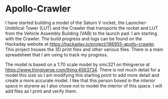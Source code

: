 # Apollo-Crawler

I have started building a model of the Saturn V rocket, the Launcher-Umbilical Tower (LUT) and the Crawler that transports the rocket and LUT from the Vehicle Assembly Building (VAB) to the launch pad.  I am starting with the Crawler.  The build progress and logs can be found on the Hackaday website at https://hackaday.io/project/186955-apollo-crawler.  This project houses the 3D print files and other various files.  There is a main spreadsheet that I am using to track my progress.

The model is based on a 1:70 scale model by smc321 on thingverse at https://www.thingiverse.com/thing:4563734.  There is not much detail for a model this size so I am modifying this starting point to add more detail and create a more accurate model.  I like that this person boxed in the interior space in styrene as I also chose not to model the interior of this space. I will add files as I print and verify them.

